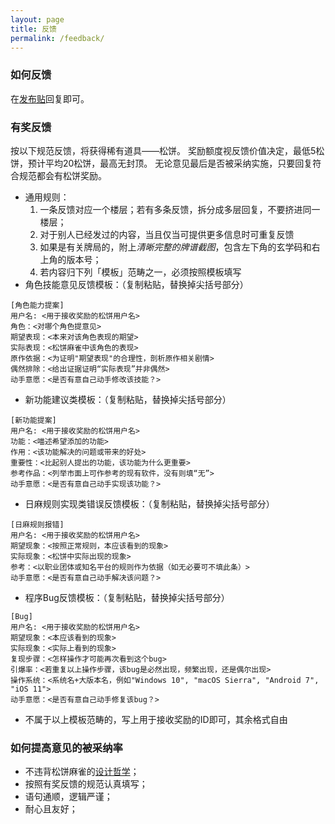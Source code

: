 ```yaml
---
layout: page
title: 反馈
permalink: /feedback/
---
```


### 如何反馈

在[发布贴]("")回复即可。

### 有奖反馈

按以下规范反馈，将获得稀有道具——松饼。
奖励额度视反馈价值决定，最低5松饼，预计平均20松饼，最高无封顶。
无论意见最后是否被采纳实施，只要回复符合规范都会有松饼奖励。

- 通用规则：
  1. 一条反馈对应一个楼层；若有多条反馈，拆分成多层回复，不要挤进同一楼层；
  1. 对于别人已经发过的内容，当且仅当可提供更多信息时可重复反馈
  1. 如果是有关牌局的，附上*清晰完整的牌谱截图*，包含左下角的玄学码和右上角的版本号；
  1. 若内容归下列「模板」范畴之一，必须按照模板填写
- 角色技能意见反馈模板：（复制粘贴，替换掉尖括号部分）
```
[角色能力提案]
用户名: <用于接收奖励的松饼用户名>
角色：<对哪个角色提意见>
期望表现：<本来对该角色表现的期望>
实际表现：<松饼麻雀中该角色的表现>
原作依据：<为证明"期望表现"的合理性，剖析原作相关剧情>
偶然排除：<给出证据证明“实际表现”并非偶然>
动手意愿：<是否有意自己动手修改该技能？>
```
- 新功能建议类模板：（复制粘贴，替换掉尖括号部分）
```
[新功能提案]
用户名: <用于接收奖励的松饼用户名>
功能：<喵述希望添加的功能>
作用：<该功能解决的问题或带来的好处>
重要性：<比起别人提出的功能，该功能为什么更重要>
参考作品：<列举市面上可作参考的现有软件，没有则填“无”>
动手意愿：<是否有意自己动手实现该功能？>
```
- 日麻规则实现类错误反馈模板：（复制粘贴，替换掉尖括号部分）
```
[日麻规则报错]
用户名: <用于接收奖励的松饼用户名>
期望现象：<按照正常规则，本应该看到的现象>
实际现象：<松饼中实际出现的现象>
参考：<以职业团体或知名平台的规则作为依据（如无必要可不填此条）>
动手意愿：<是否有意自己动手解决该问题？>
```
- 程序Bug反馈模板：（复制粘贴，替换掉尖括号部分）
```
[Bug]
用户名: <用于接收奖励的松饼用户名>
期望现象：<本应该看到的现象>
实际现象：<实际上看到的现象>
复现步骤：<怎样操作才可能再次看到这个bug>
引爆率：<若重复以上操作步骤，该bug是必然出现，频繁出现，还是偶尔出现>
操作系统：<系统名+大版本名，例如"Windows 10", "macOS Sierra", "Android 7", "iOS 11">
动手意愿：<是否有意自己动手修复该bug？>
```
- 不属于以上模板范畴的，写上用于接收奖励的ID即可，其余格式自由

### 如何提高意见的被采纳率

- 不违背松饼麻雀的[设计哲学]()；
- 按照有奖反馈的规范认真填写；
- 语句通顺，逻辑严谨；
- 耐心且友好；

